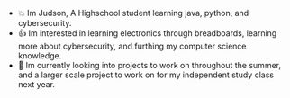  - :boom: Im Judson, A Highschool student learning java, python, and cybersecurity. 
 - :+1: Im interested in learning electronics through breadboards, learning more about cybersecurity, and furthing my computer science knowledge.
 - :runner: Im currently looking into projects to work on throughout the summer, and a larger scale project to work on for my independent study class next year.

<!---
judz5/judz5 is a ✨ special ✨ repository because its `README.md` (this file) appears on your GitHub profile.
You can click the Preview link to take a look at your changes.
--->
